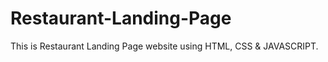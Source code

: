 # Restaurant-Landing-Page
This is Restaurant Landing Page website using HTML, CSS &amp; JAVASCRIPT.
